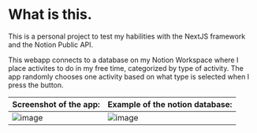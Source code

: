 # What is this.
This is a personal project to test my habilities with the NextJS framework and the Notion Public API.

This webapp connects to a database on my Notion Workspace where I place activites to do in my free time, categorized by type of activity.
The app randomly chooses one activity based on what type is selected when I press the button.


| Screenshot of the app: | Example of the notion database: |
|---|---|
| ![image](https://github.com/LewAndrade/freetime-webapp/assets/47368810/d60b57fc-c3a4-470a-b118-bb324086293d) | ![image](https://github.com/LewAndrade/freetime-webapp/assets/47368810/2a4304bb-e01f-489a-83de-f78f85ae8853) | 





